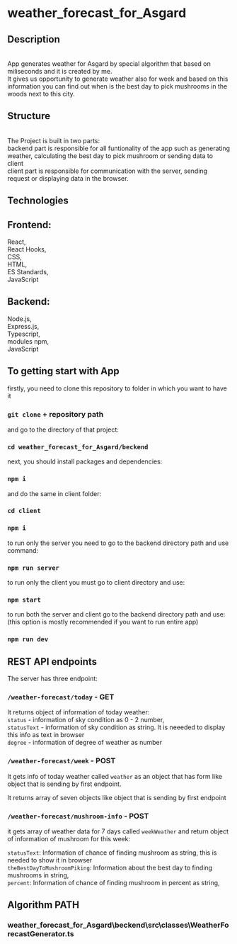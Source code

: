 # weather_forecast_for_Asgard

## Description
<br />
App generates weather for Asgard by special algorithm that based on miliseconds and it is created by me. <br />
It gives us opportunity to generate weather also for week and based on this information you can find out when is the best day to pick mushrooms in the woods next to this city. <br />

## Structure
<br />
The Project is built in two parts: <br /> 
backend part is responsible for all funtionality of the app such as generating weather, calculating the best day to pick mushroom or sending data to client <br />
client part is responsible for communication with the server, sending request or displaying data in the browser. <br />

## Technologies 

## Frontend:
React,<br />
React Hooks, <br />
CSS, <br />
HTML, <br />
ES Standards, <br />
JavaScript <br />

## Backend: 
Node.js, <br />
Express.js, <br />
Typescript, <br />
modules npm, <br />
JavaScript <br />

## To getting start with App
firstly, you need to clone this repository to folder in which you want to have it

### `git clone`  + repository path

and go to the directory of that project:

### `cd weather_forecast_for_Asgard/beckend`

next, you should install packages and dependencies:

### `npm i` 

and do the same in client folder:

### `cd client`
### `npm i` 

to run only the server you need to go to the backend directory path and use command: 

### `npm run server`

to run only the client you must go to client directory and use:

### `npm start`

to run both the server and client go to the backend directory path and use:
(this option is mostly recommended if you want to run entire app)

### `npm run dev`

## REST API endpoints

The server has three endpoint: <br />

### `/weather-forecast/today` - GET

It returns object of information of today weather: <br />
`status` - information of sky condition as 0 - 2 number, <br />
`statusText` - information of sky condition as string. It is neeeded to display this info as text in browser <br />
`degree` - information of degree of weather as number <br />

### `/weather-forecast/week` - POST

It gets info of today weather called `weather` as an object that has form like object that is sending by first endpoint.

It returns array of seven objects like object that is sending by first endpoint  

### `/weather-forecast/mushroom-info` - POST

it gets array of weather data for 7 days called `weekWeather` and return object of information of mushroom for this week: <br />

`statusText`: Information of chance of finding mushroom as string, this is needed to show it in browser <br />
`theBestDayToMushroomPiking`: Information about the best day to finding mushrooms in string, <br />
`percent`: Information of chance of finding mushroom in percent as string, <br />

## Algorithm PATH

### weather_forecast_for_Asgard\beckend\src\classes\WeatherForecastGenerator.ts 